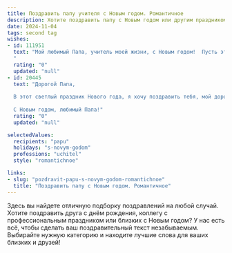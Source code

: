 ```yaml
---
title: Поздравить папу учителя с Новым годом. Романтичное
description: Хотите поздравить папу с Новым годом или другим праздником? Наш ИИ создаст незабываемое поздравление, а вы обязательно выделитесь среди других.  
date: 2024-11-04
tags: second tag
wishes:
- id: 111951
  text: "Мой любимый Папа, учитель моей жизни, с Новым годом!  Пусть этот волшебный праздник наполнит наш дом светом, теплом и любовью, как твои уроки наполняли мои дни пониманием и мудростью.  Пусть в Новом году исполнятся все твои самые заветные желания, а сердце будет согрето счастьем и умиротворением.  Я бесконечно тебя люблю и ценю!
  "
  rating: "0"
  updated: "null"
- id: 20445
  text: "Дорогой Папа,
  
  В этот светлый праздник Нового года, я хочу поздравить тебя, мой дорогой Учитель, с теплом в сердце и любовью в душе. Пусть каждый новый день приносит тебе радость и вдохновение, как ты даришь его своим ученикам. Пусть волшебство новогодних праздников осыпает тебя благополучием и счастьем, а твои дни наполняются улыбками и успехами.
  
  С Новым годом, любимый Папа!"
  rating: "0"
  updated: "null"

selectedValues:
  recipients: "papu"
  holidays: "s-novym-godom"
  professions: "uchitel"
  style: "romantichnoe"

links:
- slug: "pozdravit-papu-s-novym-godom-romantichnoe"
  title: "Поздравить папу с Новым годом. Романтичное"
---
```


Здесь вы найдете отличную подборку поздравлений на любой случай.
Хотите поздравить друга с днём рождения, коллегу с профессиональным праздником или близких с Новым годом? У нас есть всё, чтобы сделать ваш поздравительный текст незабываемым. Выбирайте нужную категорию и находите лучшие слова для ваших близких и друзей!
